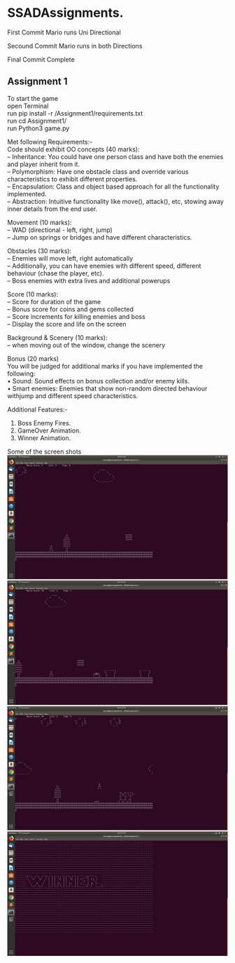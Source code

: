# SSADAssignments.

First Commit Mario runs Uni Directional

Secound Commit Mario runs in both Directions

Final Commit Complete

## Assignment 1

To start the game <br>
open Terminal <br>
run pip install -r /Assignment1/requirements.txt <br>
run cd Assignment1/ <br>
run Python3 game.py <br>

Met following Requirements:- <br>
Code should exhibit OO concepts (40 marks): <br>
– Inheritance: You could have one person class and have both the enemies and player inherit from it. <br>
– Polymorphism: Have one obstacle class and override various characteristics to exhibit different properties. <br>
– Encapsulation: Class and object based approach for all the functionality implemented. <br>
– Abstraction: Intuitive functionality like move(), attack(), etc, stowing away inner details from the end user. <br>

Movement (10 marks): <br>
– WAD (directional - left, right, jump) <br>
– Jump on springs or bridges and have different characteristics. <br>

Obstacles (30 marks): <br>
– Enemies will move left, right automatically <br>
– Additionally, you can have enemies with different speed, different behaviour (chase the player, etc). <br>
– Boss enemies with extra lives and additional powerups <br>

Score (10 marks): <br>
– Score for duration of the game <br>
– Bonus score for coins and gems collected <br>
– Score increments for killing enemies and boss <br>
– Display the score and life on the screen <br>

Background & Scenery (10 marks): <br>
– when moving out of the window, change the scenery <br>

Bonus (20 marks) <br> 
You will be judged for additional marks if you have implemented the following: <br>
• Sound: Sound effects on bonus collection and/or enemy kills. <br>
• Smart enemies: Enemies that show non-random directed behaviour withjump and different speed characteristics. <br>

Additional Features:-  <br>
1. Boss Enemy Fires. <br> 
2. GameOver Animation. <br>
3. Winner Animation. <br>


Some of the screen shots
 ![Alt text](/Assignment1/MarioStart.png?raw=true "Starting of Game")
 ![Alt text](/Assignment1/MarioGamePlay.png?raw=true "Progressing in game")
 ![Alt text](/Assignment1/MarioBoss.png?raw=true "The Ultimate Enemy")
 ![Alt text](/Assignment1/MarioWinner.png?raw=true "If you win")
